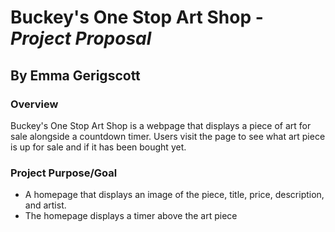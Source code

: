 # Buckey's One Stop Art Shop - _Project Proposal_

## By Emma Gerigscott

### Overview
Buckey's One Stop Art Shop is a webpage that displays a piece of art for sale alongside a countdown timer. Users visit the page to see what art piece is up for sale and if it has been bought yet. 

### Project Purpose/Goal  
* A homepage that displays an image of the piece, title, price, description, and artist.
* The homepage displays a timer above the art piece